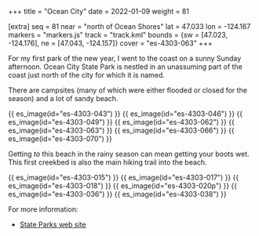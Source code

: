 +++
title = "Ocean City"
date = 2022-01-09
weight = 81

[extra]
seq = 81
near = "north of Ocean Shores"
lat = 47.033
lon = -124.167
markers = "markers.js"
track = "track.kml"
bounds = {sw = [47.023, -124.176], ne = [47.043, -124.157]}
cover = "es-4303-063"
+++

For my first park of the new year, I went to the coast on a sunny Sunday afternoon. Ocean City State Park is nestled in an unassuming part of the coast just north of the city for which it is named.

<!-- more -->

There are campsites (many of which were either flooded or closed for the season) and a lot of sandy beach.

{{ es_image(id="es-4303-043") }}
{{ es_image(id="es-4303-046") }}
{{ es_image(id="es-4303-049") }}
{{ es_image(id="es-4303-062") }}
{{ es_image(id="es-4303-063") }}
{{ es_image(id="es-4303-066") }}
{{ es_image(id="es-4303-070") }}

Getting _to_ this beach in the rainy season can mean getting your boots wet. This first creekbed is also the main hiking trail into the beach.

{{ es_image(id="es-4303-015") }}
{{ es_image(id="es-4303-017") }}
{{ es_image(id="es-4303-018") }}
{{ es_image(id="es-4303-020p") }}
{{ es_image(id="es-4303-036") }}
{{ es_image(id="es-4303-038") }}


For more information:

* [State Parks web site](https://parks.state.wa.us/554/Ocean-City)
